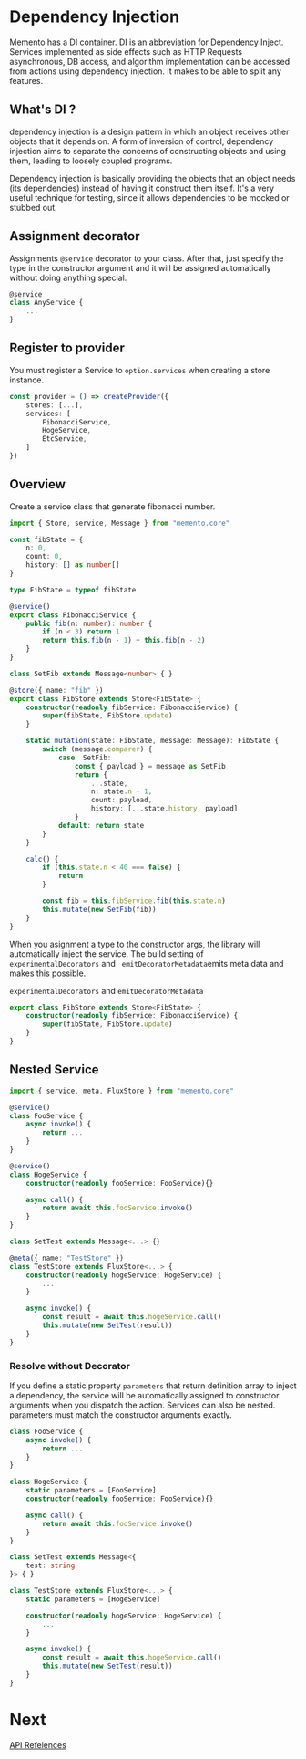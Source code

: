 # Dependency Injection

Memento has a DI container.
DI is an abbreviation for Dependency Inject.
Services implemented as side effects such as 
HTTP Requests
asynchronous,
DB access,
and algorithm implementation 
can be accessed from actions using dependency injection.
It makes to be able to split any features.


## What's DI ?

dependency injection is a design pattern in which an object receives other objects
that it depends on. A form of inversion of control, 
dependency injection aims to separate the concerns of constructing objects and using them, 
leading to loosely coupled programs.

Dependency injection is basically providing the objects that an object needs (its dependencies) instead of having it construct them itself. It's a very useful technique for testing, since it allows dependencies to be mocked or stubbed out.

## Assignment decorator

Assignments ```@service``` decorator to your class.
After that, just specify the type in the constructor argument and it will be assigned automatically without doing anything special.

```ts
@service
class AnyService {
    ...
}
```

## Register to provider

You must register a Service to ```option.services``` when creating a store instance.

```ts
const provider = () => createProvider({
    stores: [...],
    services: [
        FibonacciService,
        HogeService,
        EtcService,
    ]
})
```

## Overview

Create a service class that generate fibonacci number.

```ts
import { Store, service, Message } from "memento.core"

const fibState = {
    n: 0,
    count: 0,
    history: [] as number[]
}

type FibState = typeof fibState

@service()
export class FibonacciService {
    public fib(n: number): number {
        if (n < 3) return 1
        return this.fib(n - 1) + this.fib(n - 2)
    }
}

class SetFib extends Message<number> { }

@store({ name: "fib" })
export class FibStore extends Store<FibState> {
    constructor(readonly fibService: FibonacciService) {
        super(fibState, FibStore.update)
    }

    static mutation(state: FibState, message: Message): FibState {
        switch (message.comparer) {
            case  SetFib: 
                const { payload } = message as SetFib
                return {
                    ...state,
                    n: state.n + 1,
                    count: payload,
                    history: [...state.history, payload]
                }
            default: return state
        }
    }

    calc() {
        if (this.state.n < 40 === false) {
            return
        }

        const fib = this.fibService.fib(this.state.n)
        this.mutate(new SetFib(fib))
    }
}
```

When you asignment a type to the constructor args, the library will automatically inject the service.
The build setting of ``` experimentalDecorators``` and ``` emitDecoratorMetadata```emits meta data and makes this possible.

 ```experimentalDecorators``` and ```emitDecoratorMetadata``` 

```ts
export class FibStore extends Store<FibState> {
    constructor(readonly fibService: FibonacciService) {
        super(fibState, FibStore.update)
    }
}
```

## Nested Service

```ts
import { service, meta, FluxStore } from "memento.core"

@service()
class FooService {
    async invoke() {
        return ...
    }
}

@service()
class HogeService {
    constructor(readonly fooService: FooService){}

    async call() {
        return await this.fooService.invoke()
    }
}

class SetTest extends Message<...> {}

@meta({ name: "TestStore" })
class TestStore extends FluxStore<...> {
    constructor(readonly hogeService: HogeService) {
        ...
    }

    async invoke() {
        const result = await this.hogeService.call()
        this.mutate(new SetTest(result))
    }
}
```

### Resolve without Decorator

If you define a static property ```parameters``` that return definition array to inject a dependency, the service will be automatically assigned to constructor arguments when you dispatch the action. Services can also be nested. 
parameters must match the constructor arguments exactly.

```ts
class FooService {
    async invoke() {
        return ...
    }
}

class HogeService {
    static parameters = [FooService]
    constructor(readonly fooService: FooService){}

    async call() {
        return await this.fooService.invoke()
    }
}

class SetTest extends Message<{ 
    test: string 
}> { }

class TestStore extends FluxStore<...> {
    static parameters = [HogeService]

    constructor(readonly hogeService: HogeService) {
        ...
    }

    async invoke() {
        const result = await this.hogeService.call()
        this.mutate(new SetTest(result))
    }
}
```

# Next

[API Refelences](./API.md)
